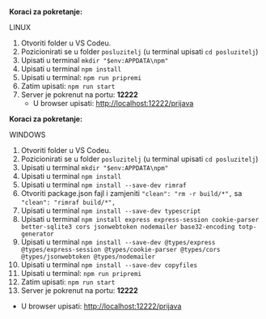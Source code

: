 **Koraci za pokretanje:**

LINUX

1. Otvoriti folder u VS Codeu.  
2. Pozicionirati se u folder `posluzitelj` (u terminal upisati `cd posluzitelj`)
3. Upisati u terminal `mkdir "$env:APPDATA\npm"`
4. Upisati u terminal `npm install`  
5. Upisati u terminal: `npm run pripremi`  
6. Zatim upisati: `npm run start`  
7. Server je pokrenut na portu: **12222**  
   - U browser upisati: [http://localhost:12222/prijava](http://localhost:12222/prijava)
  
**Koraci za pokretanje:**

WINDOWS

1. Otvoriti folder u VS Codeu.  
2. Pozicionirati se u folder `posluzitelj` (u terminal upisati `cd posluzitelj`)
3. Upisati u terminal `mkdir "$env:APPDATA\npm"`
4. Upisati u terminal `npm install`
5. Upisati u terminal `npm install --save-dev rimraf`
6. Otvoriti package.json fajl i zamjeniti `"clean": "rm -r build/*",` sa `"clean": "rimraf build/*",`
7. Upisati u terminal `npm install --save-dev typescript`
8. Upisati u terminal `npm install express express-session cookie-parser better-sqlite3 cors jsonwebtoken nodemailer base32-encoding totp-generator`
9. Upisati u terminal `npm install --save-dev @types/express @types/express-session @types/cookie-parser @types/cors @types/jsonwebtoken @types/nodemailer`
10. Upisati u terminal `npm install --save-dev copyfiles`
11. Upisati u terminal: `npm run pripremi`  
12. Zatim upisati: `npm run start`  
13. Server je pokrenut na portu: **12222**  
   - U browser upisati: [http://localhost:12222/prijava](http://localhost:12222/prijava)
